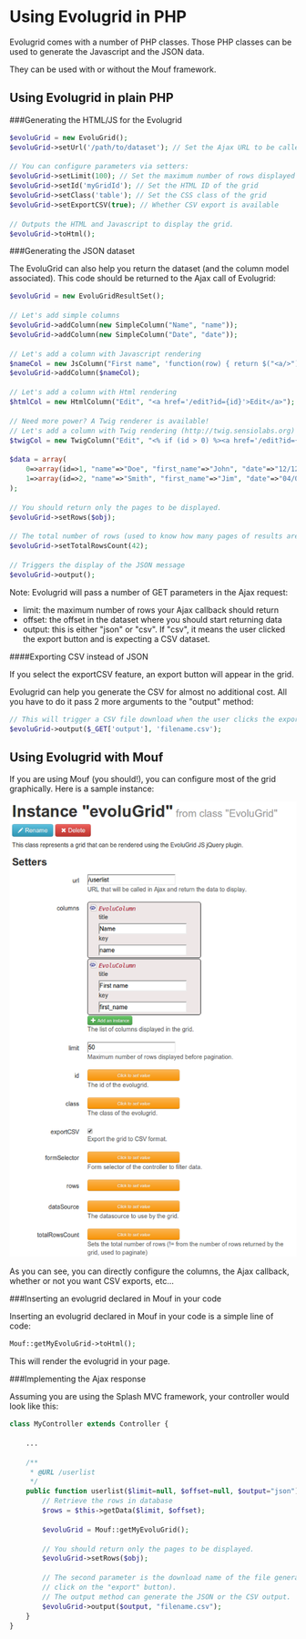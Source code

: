 Using Evolugrid in PHP
======================

Evolugrid comes with a number of PHP classes.
Those PHP classes can be used to generate the Javascript and the JSON data.

They can be used with or without the Mouf framework.

Using Evolugrid in plain PHP
----------------------------

###Generating the HTML/JS for the Evolugrid

```php
$evoluGrid = new EvoluGrid();
$evoluGrid->setUrl('/path/to/dataset'); // Set the Ajax URL to be called

// You can configure parameters via setters:
$evoluGrid->setLimit(100); // Set the maximum number of rows displayed
$evoluGrid->setId('myGridId'); // Set the HTML ID of the grid
$evoluGrid->setClass('table'); // Set the CSS class of the grid
$evoluGrid->setExportCSV(true); // Whether CSV export is available

// Outputs the HTML and Javascript to display the grid.
$evoluGrid->toHtml();
```

###Generating the JSON dataset

The EvoluGrid can also help you return the dataset (and the column model associated).
This code should be returned to the Ajax call of Evolugrid:

```php
$evoluGrid = new EvoluGridResultSet();

// Let's add simple columns
$evoluGrid->addColumn(new SimpleColumn("Name", "name"));
$evoluGrid->addColumn(new SimpleColumn("Date", "date"));

// Let's add a column with Javascript rendering
$nameCol = new JsColumn("First name", 'function(row) { return $("<a/>").text(row["first_name"]).attr("href", "'.ROOT_URL.'admin/client/edition.php?id="+row.id) }');
$evoluGrid->addColumn($nameCol);

// Let's add a column with Html rendering
$htmlCol = new HtmlColumn("Edit", "<a href='/edit?id={id}'>Edit</a>");

// Need more power? A Twig renderer is available!
// Let's add a column with Twig rendering (http://twig.sensiolabs.org)
$twigCol = new TwigColumn("Edit", "<% if (id > 0) %><a href='/edit?id={{id}}'>Edit</a><% endif %>");

$data = array(
	0=>array(id=>1, "name"=>"Doe", "first_name"=>"John", "date"=>"12/12/12"),
	1=>array(id=>2, "name"=>"Smith", "first_name"=>"Jim", "date"=>"04/01/13"),
);

// You should return only the pages to be displayed.
$evoluGrid->setRows($obj);

// The total number of rows (used to know how many pages of results are returned.
$evoluGrid->setTotalRowsCount(42);

// Triggers the display of the JSON message
$evoluGrid->output();
```

Note: Evolugrid will pass a number of GET parameters in the Ajax request:

- limit: the maximum number of rows your Ajax callback should return 
- offset: the offset in the dataset where you should start returning data
- output: this is either "json" or "csv". If "csv", it means the user clicked the export button and is expecting a CSV dataset. 

####Exporting CSV instead of JSON

If you select the exportCSV feature, an export button will appear in the grid.

Evolugrid can help you generate the CSV for almost no additional cost.
All you have to do it pass 2 more arguments to the "output" method:

```php
// This will trigger a CSV file download when the user clicks the export button in Evolugrid.
$evoluGrid->output($_GET['output'], 'filename.csv');
```


Using Evolugrid with Mouf
-------------------------

If you are using Mouf (you should!), you can configure most of the grid graphically.
Here is a sample instance:

![Instance image](images/sample_instance.png)

As you can see, you can directly configure the columns, the Ajax callback, whether or not you want CSV exports, etc...

###Inserting an evolugrid declared in Mouf in your code

Inserting an evolugrid declared in Mouf in your code is a simple line of code:

```php
Mouf::getMyEvoluGrid->toHtml();
```

This will render the evolugrid in your page.

###Implementing the Ajax response

Assuming you are using the Splash MVC framework, your controller would look like this:

```php
class MyController extends Controller {

	...

	/**
	 * @URL /userlist
	 */
	public function userlist($limit=null, $offset=null, $output="json") {
		// Retrieve the rows in database
		$rows = $this->getData($limit, $offset);
		
		$evoluGrid = Mouf::getMyEvoluGrid();
		
		// You should return only the pages to be displayed.
		$evoluGrid->setRows($obj);
		
		// The second parameter is the download name of the file generated (should the user
		// click on the "export" button).
		// The output method can generate the JSON or the CSV output.
		$evoluGrid->output($output, "filename.csv");
	}
}
```
